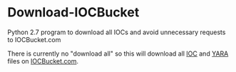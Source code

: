 # Download-IOCBucket
Python 2.7 program to download all IOCs and avoid unnecessary requests to IOCBucket.com

There is currently no "download all" so this will download all [IOC](http://openioc.org/) and [YARA](http://plusvic.github.io/yara/) files on [IOCBucket.com](https://www.iocbucket.com/).
